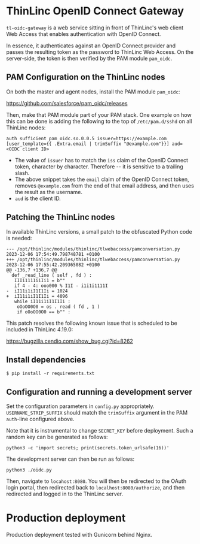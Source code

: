 # ThinLinc OpenID Connect Gateway

`tl-oidc-gateway` is a web service sitting in front of ThinLinc's web client Web
Access that enables authentication with OpenID Connect.

In essence, it authenticates against an OpenID Connect provider and passes the
resulting token as the password to ThinLinc Web Access. On the server-side, the
token is then verified by the PAM module `pam_oidc`.

## PAM Configuration on the ThinLinc nodes

On both the master and agent nodes, install the PAM module `pam_oidc`:

https://github.com/salesforce/pam_oidc/releases

Then, make that PAM module part of your PAM stack. One example on how this can
be done is adding the following to the top of `/etc/pam.d/sshd` on all ThinLinc
nodes:

```
auth sufficient pam_oidc.so.0.0.5 issuer=https://example.com [user_template={{ .Extra.email | trimSuffix "@example.com"}}] aud=<OIDC client ID>
```

- The value of `issuer` has to match the `iss` claim of the OpenID Connect
  token, character by character. Therefore -- it is sensitive to a trailing
  slash.
- The above snippet takes the `email` claim of the OpenID Connect token, removes
  `@example.com` from the end of that email address, and then uses the result as
  the username.
- `aud` is the client ID.

## Patching the ThinLinc nodes

In available ThinLinc versions, a small patch to the obfuscated Python code is
needed:

```
--- /opt/thinlinc/modules/thinlinc/tlwebaccess/pamconversation.py	2023-12-06 17:54:49.798748781 +0100
+++ /opt/thinlinc/modules/thinlinc/tlwebaccess/pamconversation.py	2023-12-06 17:55:42.209365082 +0100
@@ -136,7 +136,7 @@
  def _read_line ( self , fd ) :
   IIIi1111iiIi1 = b""
   if 4 - 4: ooo000 % I1I - i1i1i1111I
-  iI11i1iI1I1Ii = 1024
+  iI11i1iI1I1Ii = 4096
   while iI11i1iI1I1Ii :
    oOoOO0O0 = os . read ( fd , 1 )
    if oOoOO0O0 == b"" :
```

This patch resolves the following known issue that is scheduled to be included
in ThinLinc 4.19.0:

https://bugzilla.cendio.com/show_bug.cgi?id=8262

## Install dependencies

```
$ pip install -r requirements.txt
```

## Configuration and running a development server

Set the configuration parameters in `config.py`
appropriately. `USERNAME_STRIP_SUFFIX` should match the `trimSuffix` argument in
the PAM `auth`-line configured above.

Note that it is instrumental to change `SECRET_KEY` before deployment. Such a
random key can be generated as follows:

```
python3 -c 'import secrets; print(secrets.token_urlsafe(16))'
```

The development server can then be run as follows:

```
python3 ./oidc.py
```

Then, navigate to `locahost:8080`. You will then be redirected to the OAuth
login portal, then redirected back to `localhost:8080/authorize`, and then
redirected and logged in to the ThinLinc server.

# Production deployment

Production deployment tested with Gunicorn behind Nginx.
